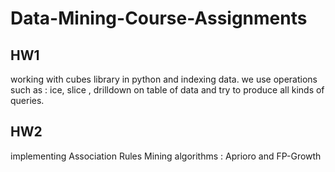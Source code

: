 # Data-Mining-Course-Assignments  
  
  ## HW1  
  working with cubes library in python and indexing data. we use operations such as : ice, slice , drilldown on table of data and try to produce all kinds of queries.

 ## HW2  
  implementing Association Rules Mining algorithms : Aprioro and FP-Growth
